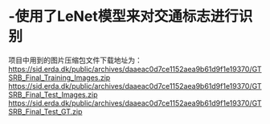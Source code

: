 # -使用了LeNet模型来对交通标志进行识别

项目中用到的图片压缩包文件下载地址为：
https://sid.erda.dk/public/archives/daaeac0d7ce1152aea9b61d9f1e19370/GTSRB_Final_Training_Images.zip
https://sid.erda.dk/public/archives/daaeac0d7ce1152aea9b61d9f1e19370/GTSRB_Final_Test_Images.zip
https://sid.erda.dk/public/archives/daaeac0d7ce1152aea9b61d9f1e19370/GTSRB_Final_Test_GT.zip
